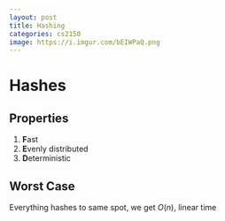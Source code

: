 ```yaml
---
layout: post 
title: Hashing
categories: cs2150
image: https://i.imgur.com/bEIWPaQ.png
---
```


# Hashes 

## Properties 

1. **F**ast 
2. **E**venly distributed 
3. **D**eterministic 

## Worst Case

Everything hashes to same spot, we get $O(n)$, linear time